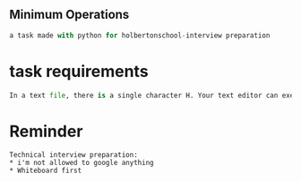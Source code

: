 ## Minimum Operations
```python
a task made with python for holbertonschool-interview preparation
```
# task requirements
```python
In a text file, there is a single character H. Your text editor can execute only two operations in this file: Copy All and Paste. Given a number n, write a method that calculates the fewest number of operations needed to result in exactly n H characters in the file.
```

# Reminder
```text
Technical interview preparation:
* i'm not allowed to google anything
* Whiteboard first
```